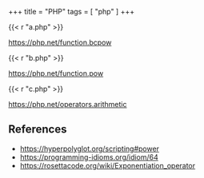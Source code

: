 +++
title = "PHP"
tags = [ "php" ]
+++

{{< r "a.php" >}}

<https://php.net/function.bcpow>

{{< r "b.php" >}}

<https://php.net/function.pow>

{{< r "c.php" >}}

<https://php.net/operators.arithmetic>

## References

- <https://hyperpolyglot.org/scripting#power>
- <https://programming-idioms.org/idiom/64>
- <https://rosettacode.org/wiki/Exponentiation_operator>
